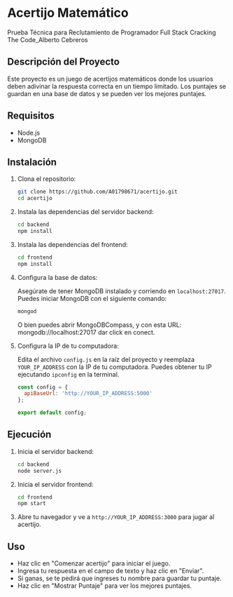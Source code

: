 # Acertijo Matemático
Prueba Técnica para Reclutamiento de Programador Full Stack Cracking The Code_Alberto Cebreros

## Descripción del Proyecto

Este proyecto es un juego de acertijos matemáticos donde los usuarios deben adivinar la respuesta correcta en un tiempo limitado. Los puntajes se guardan en una base de datos y se pueden ver los mejores puntajes.

## Requisitos

- Node.js
- MongoDB

## Instalación

1. Clona el repositorio:

   ```bash
   git clone https://github.com/A01798671/acertijo.git
   cd acertijo
   ```

2. Instala las dependencias del servidor backend:

   ```bash
   cd backend
   npm install
   ```

3. Instala las dependencias del frontend:

   ```bash
   cd frontend
   npm install
   ```

4. Configura la base de datos:

   Asegúrate de tener MongoDB instalado y corriendo en `localhost:27017`. Puedes iniciar MongoDB con el siguiente comando:

   ```bash
   mongod
   ```
   O bien puedes abrir MongoDBCompass, y con esta URL: mongodb://localhost:27017 dar click en conect.

5. Configura la IP de tu computadora:

   Edita el archivo `config.js` en la raíz del proyecto y reemplaza `YOUR_IP_ADDRESS` con la IP de tu computadora. Puedes obtener tu IP ejecutando `ipconfig` en la terminal.

   ```javascript
   const config = {
     apiBaseUrl: 'http://YOUR_IP_ADDRESS:5000'
   };

   export default config;
   ```

## Ejecución

1. Inicia el servidor backend:

   ```bash
   cd backend
   node server.js
   ```

2. Inicia el servidor frontend:

   ```bash
   cd frontend
   npm start
   ```

3. Abre tu navegador y ve a `http://YOUR_IP_ADDRESS:3000` para jugar al acertijo.

## Uso

- Haz clic en "Comenzar acertijo" para iniciar el juego.
- Ingresa tu respuesta en el campo de texto y haz clic en "Enviar".
- Si ganas, se te pedirá que ingreses tu nombre para guardar tu puntaje.
- Haz clic en "Mostrar Puntaje" para ver los mejores puntajes.